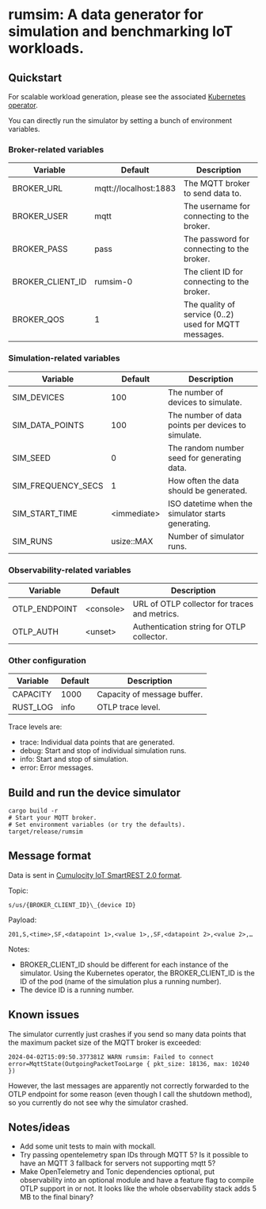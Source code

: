 # rumsim: A data generator for simulation and benchmarking IoT workloads.

## Quickstart

For scalable workload generation, please see the associated [Kubernetes operator](https://github.com/eickler/rumsimop).

You can directly run the simulator by setting a bunch of environment variables.

### Broker-related variables

| Variable         | Default               | Description                                           |
| ---------------- | --------------------- | ----------------------------------------------------- |
| BROKER_URL       | mqtt://localhost:1883 | The MQTT broker to send data to.                      |
| BROKER_USER      | mqtt                  | The username for connecting to the broker.            |
| BROKER_PASS      | pass                  | The password for connecting to the broker.            |
| BROKER_CLIENT_ID | rumsim-0              | The client ID for connecting to the broker.           |
| BROKER_QOS       | 1                     | The quality of service (0..2) used for MQTT messages. |

### Simulation-related variables

| Variable           | Default       | Description                                        |
| ------------------ | ------------- | -------------------------------------------------- |
| SIM_DEVICES        | 100           | The number of devices to simulate.                 |
| SIM_DATA_POINTS    | 100           | The number of data points per devices to simulate. |
| SIM_SEED           | 0             | The random number seed for generating data.        |
| SIM_FREQUENCY_SECS | 1             | How often the data should be generated.            |
| SIM_START_TIME     | \<immediate\> | ISO datetime when the simulator starts generating. |
| SIM_RUNS           | usize::MAX    | Number of simulator runs.                          |

### Observability-related variables

| Variable      | Default     | Description                                   |
| ------------- | ----------- | --------------------------------------------- |
| OTLP_ENDPOINT | \<console\> | URL of OTLP collector for traces and metrics. |
| OTLP_AUTH     | \<unset\>   | Authentication string for OTLP collector.     |

### Other configuration

| Variable | Default | Description                 |
| -------- | ------- | --------------------------- |
| CAPACITY | 1000    | Capacity of message buffer. |
| RUST_LOG | info    | OTLP trace level.           |

Trace levels are:

- trace: Individual data points that are generated.
- debug: Start and stop of individual simulation runs.
- info: Start and stop of simulation.
- error: Error messages.

## Build and run the device simulator

```
cargo build -r
# Start your MQTT broker.
# Set environment variables (or try the defaults).
target/release/rumsim
```

## Message format

Data is sent in [Cumulocity IoT SmartREST 2.0 format](https://cumulocity.com/docs/smartrest/smartrest-two/).

Topic:

```
s/us/{BROKER_CLIENT_ID}\_{device ID}
```

Payload:

```
201,S,<time>,SF,<datapoint 1>,<value 1>,,SF,<datapoint 2>,<value 2>,…
```

Notes:

- BROKER_CLIENT_ID should be different for each instance of the simulator. Using the Kubernetes operator, the BROKER_CLIENT_ID is the ID of the pod (name of the simulation plus a running number).
- The device ID is a running number.

## Known issues

The simulator currently just crashes if you send so many data points that the maximum packet size of the MQTT broker is exceeded:

```
2024-04-02T15:09:50.377381Z WARN rumsim: Failed to connect error=MqttState(OutgoingPacketTooLarge { pkt_size: 18136, max: 10240 })
```

However, the last messages are apparently not correctly forwarded to the OTLP endpoint for some reason (even though I call the shutdown method), so you currently do not see why the simulator crashed.

## Notes/ideas

- Add some unit tests to main with mockall.
- Try passing opentelemetry span IDs through MQTT 5? Is it possible to have an MQTT 3 fallback for servers not supporting mqtt 5?
- Make OpenTelemetry and Tonic dependencies optional, put observability into an optional module and have a feature flag to compile OTLP support in or not. It looks like the whole observability stack adds 5 MB to the final binary?
